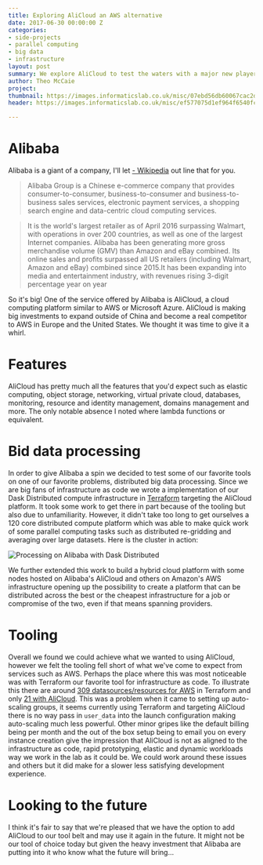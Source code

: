 ```yaml
---
title: Exploring AliCloud an AWS alternative
date: 2017-06-30 00:00:00 Z
categories:
- side-projects
- parallel computing
- big data
- infrastructure
layout: post
summary: We explore AliCloud to test the waters with a major new player in the cloud computing space.
author: Theo McCaie
project:
thumbnail: https://images.informaticslab.co.uk/misc/07ebd56db60067cac2dc19696e7cbaf7.png
header: https://images.informaticslab.co.uk/misc/ef577075d1ef964f6540fcffbd394155.png

---
```

 
 
# Alibaba
 
 
Alibaba is a giant of a company, I'll let [- Wikipedia](https://en.wikipedia.org/wiki/Alibaba_Group) out line that for you.
 
> Alibaba Group is a Chinese e-commerce company that provides consumer-to-consumer, business-to-consumer and business-to-business sales services, electronic payment services, a shopping search engine and data-centric cloud computing services.
 
> It is the world's largest retailer as of April 2016 surpassing Walmart, with operations in over 200 countries, as well as one of the largest Internet companies. Alibaba has been generating more gross merchandise volume (GMV) than Amazon and eBay combined. Its online sales and profits surpassed all US retailers (including Walmart, Amazon and eBay) combined since 2015.It has been expanding into media and entertainment industry, with revenues rising 3-digit percentage year on year
 
So it's big! One of the service offered by Alibaba is AliCloud, a cloud computing platform similar to AWS or Microsoft Azure. AliCloud is making big investments to expand outside of China and become a real competitor to AWS in Europe and the United States. We thought it was time to give it a whirl.
 
# Features
 
AliCloud has pretty much all the features that you'd expect such as elastic computing, object storage, networking, virtual private cloud, databases, monitoring, resource and identity management, domains management and more. The only notable absence I noted where lambda functions or equivalent.
 
# Bid data processing
 
In order to give Alibaba a spin we decided to test some of our favorite tools on one of our favorite problems, distributed big data processing. Since we are big fans of infrastructure as code we wrote a implementation of our Dask Distributed compute infrastructure in [Terraform](https://www.terraform.io/) targeting the AliCloud platform. It took some work to get there in part because of the tooling but also due to unfamiliarity. However, it didn't take too long to get ourselves a 120 core distributed compute platform which was able to make quick work of some parallel computing tasks such as distributed re-gridding and averaging over large datasets. Here is the cluster in action:
 
![Processing on Alibaba with Dask Distributed](https://images.informaticslab.co.uk/misc/208ff4b5414132b9c2ed9006d6e38fbe.gif)
 
We further extended this work to build a hybrid cloud platform with some nodes hosted on Alibaba's AliCloud and others on Amazon's AWS infrastructure opening up the possibility to create a platform that can be distributed across the best or the cheapest infrastructure for a job or compromise of the two, even if that means spanning providers.
 
 
# Tooling
 
Overall we found we could achieve what we wanted to using AliCloud, however we felt the tooling fell short of what we've come to expect from services such as AWS. Perhaps the place where this was most noticeable was with Terraform our favorite tool for infrastructure as code. To illustrate this there are around [309 datasources/resources for AWS](https://www.terraform.io/docs/providers/aws/index.html) in Terraform and only [21 with AliCloud](https://www.terraform.io/docs/providers/alicloud/index.html). This was a problem when it came to setting up auto-scaling groups, it seems currently using Terraform and targeting AliCloud there is no way pass in `user_data` into the launch configuration making auto-scaling much less powerful. Other minor gripes like the default billing being per month and the out of the box setup being to email you on every instance creation give the impression that AliCloud is not as aligned to the infrastructure as code, rapid prototyping, elastic and dynamic workloads way we work in the lab as it could be. We could work around these issues and others but it did make for a slower less satisfying development experience.
 
# Looking to the future
 
I think it's fair to say that we're pleased that we have the option to add AliCloud to our tool belt and may use it again in the future. It might not be our tool of choice today but given the heavy investment that Alibaba are putting into it who know what the future will bring...